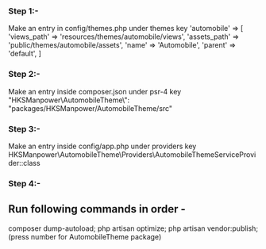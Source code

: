 
### Step 1:- 
Make an entry in config/themes.php under themes key
'automobile' => [
    'views_path' => 'resources/themes/automobile/views',
    'assets_path' => 'public/themes/automobile/assets',
    'name' => 'Automobile',
    'parent' => 'default',
]

### Step 2:- 
Make an entry inside composer.json under psr-4 key
"HKSManpower\\AutomobileTheme\\": "packages/HKSManpower/AutomobileTheme/src"



### Step 3:- 
Make an entry inside config/app.php under providers key
HKSManpower\AutomobileTheme\Providers\AutomobileThemeServiceProvider::class

### Step 4:- 
## Run following commands in order -
composer dump-autoload;
php artisan optimize;
php artisan vendor:publish; (press number for AutomobileTheme package)
